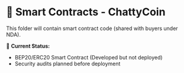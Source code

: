 # 🔗 Smart Contracts - ChattyCoin
This folder will contain smart contract code (shared with buyers under NDA).

📌 **Current Status:**
- BEP20/ERC20 Smart Contract (Developed but not deployed)
- Security audits planned before deployment
